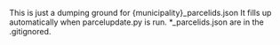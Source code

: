 This is just a dumping ground for {municipality}_parcelids.json
It fills up automatically when parcelupdate.py is run. *_parcelids.json are in the .gitignored.